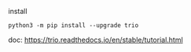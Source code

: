 
install 
```
python3 -m pip install --upgrade trio
```

doc: https://trio.readthedocs.io/en/stable/tutorial.html

